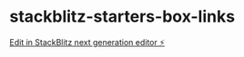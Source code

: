 # stackblitz-starters-box-links

[Edit in StackBlitz next generation editor ⚡️](https://stackblitz.com/~/github.com/hanskoder963/stackblitz-starters-box-links)